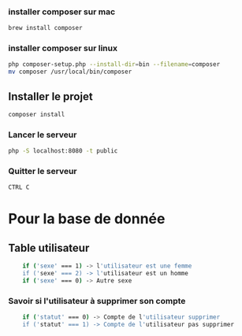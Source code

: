 ### installer composer sur mac

```bash
brew install composer
```


### installer composer sur linux
```bash
php composer-setup.php --install-dir=bin --filename=composer
mv composer /usr/local/bin/composer
```

## Installer le projet
```bash
composer install
```

### Lancer le serveur

```bash
php -S localhost:8080 -t public
```

### Quitter le serveur

```bash
CTRL C
```

# Pour la base de donnée
## Table utilisateur
````bash
    if ('sexe' === 1) -> l'utilisateur est une femme
    if ('sexe' === 2) -> l'utilisateur est un homme
    if ('sexe' === 0) -> Autre sexe
````
### Savoir si l'utilisateur à supprimer son compte
```bash
    if ('statut' === 0) -> Compte de l'utilisateur supprimer
    if ('statut' === 1) -> Compte de l'utilisateur pas supprimer
```